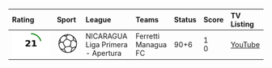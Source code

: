 | Rating                                                                                                                                 | Sport                                                                                                        | League                               | Teams                  | Status   | Score   | TV Listing                                                          |
|:---------------------------------------------------------------------------------------------------------------------------------------|:-------------------------------------------------------------------------------------------------------------|:-------------------------------------|:-----------------------|:---------|:--------|:--------------------------------------------------------------------|
| <img src="https://raw.githubusercontent.com/BlakeDuncan25/Donut-SVG-Ratings/bac4e4a278175106499642192132b1786a9aec38/21.svg" alt="21"> | <img src="https://raw.githubusercontent.com/BlakeDuncan25/Donut-SVG-Ratings/master/soccer.png" alt="Soccer"> | NICARAGUA<br>Liga Primera - Apertura | Ferretti<br>Managua FC | 90+6     | 1<br>0  | <a href="https://www.youtube.com/@NicaSportsTV/streams">YouTube</a> |
